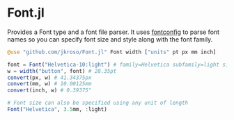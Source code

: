 # Font.jl

Provides a Font type and a font file parser. It uses [fontconfig](https://github.com/JuliaGraphics/Fontconfig.jl) to parse font names so you can specify font size and style along with the font family.

```julia
@use "github.com/jkroso/Font.jl" Font width ["units" pt px mm inch]

font = Font("Helvetica-10:light") # family=Helvetica subfamily=light size=10pt
w = width("button", font) # 28.35pt
convert(px, w) # 41.34375px
convert(mm, w) # 10.00125mm
convert(inch, w) # 0.39375"

# Font size can also be specified using any unit of length
Font("Helvetica", 3.5mm, :light)
```
